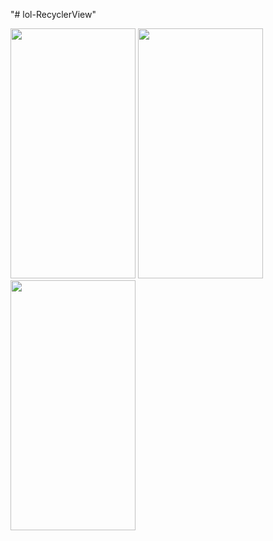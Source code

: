 "# lol-RecyclerView" 

<img src="https://user-images.githubusercontent.com/56115673/137118331-5f93f59f-e5b9-4ef3-80f2-5e4667a5155c.png" width="200" height="400">  <img src="https://user-images.githubusercontent.com/56115673/137118342-e3292d79-1e11-4b57-b12e-9a1c53dee8e4.png" width="200" height="400">  <img src="https://user-images.githubusercontent.com/56115673/137118347-d62af8fa-8490-4ab7-98cc-8f4b3af74c83.png" width="200" height="400">  
